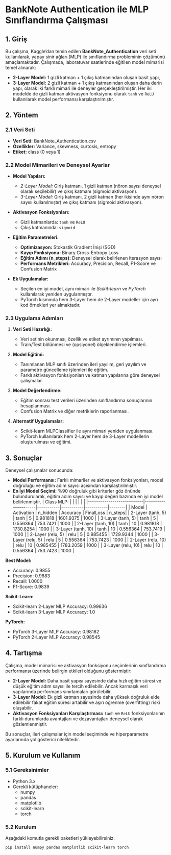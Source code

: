 # BankNote Authentication ile MLP Sınıflandırma Çalışması

## 1. Giriş
Bu çalışma, Kaggle’dan temin edilen **BankNote_Authentication** veri seti kullanılarak, yapay sinir ağları (MLP) ile sınıflandırma probleminin çözümünü amaçlamaktadır. Çalışmada, laboratuvar saatlerinde eğitilen model mimarisi temel alınarak:
- **2-Layer Model:** 1 gizli katman + 1 çıkış katmanından oluşan basit yapı,
- **3-Layer Model:** 2 gizli katman + 1 çıkış katmanından oluşan daha derin yapı,
olarak iki farklı mimari ile deneyler gerçekleştirilmiştir. Her iki modelde de gizli katman aktivasyon fonksiyonu olarak `tanh` ve `ReLU` kullanılarak model performansı karşılaştırılmıştır.

## 2. Yöntem
### 2.1 Veri Seti
- **Veri Seti:** BankNote_Authentication.csv  
- **Özellikler:** Variance, skewness, curtosis, entropy  
- **Etiket:** class (0 veya 1)

### 2.2 Model Mimarileri ve Deneysel Ayarlar
- **Model Yapıları:**  
  - *2-Layer Model:* Giriş katmanı, 1 gizli katman (nöron sayısı deneysel olarak seçilebilir) ve çıkış katmanı (sigmoid aktivasyon).
  - *3-Layer Model:* Giriş katmanı, 2 gizli katman (her ikisinde aynı nöron sayısı kullanılmıştır) ve çıkış katmanı (sigmoid aktivasyon).

- **Aktivasyon Fonksiyonları:**  
  - Gizli katmanlarda: `tanh` ve `ReLU`
  - Çıkış katmanında: `sigmoid`

- **Eğitim Parametreleri:**  
  - **Optimizasyon:** Stokastik Gradient İnişi (SGD)
  - **Kayıp Fonksiyonu:** Binary Cross-Entropy Loss
  - **Eğitim Adımı (n_steps):** Deneysel olarak belirlenen iterasyon sayısı
  - **Performans Metrikleri:** Accuracy, Precision, Recall, F1-Score ve Confusion Matrix

- **Ek Uygulamalar:**  
  - Seçilen en iyi model, aynı mimari ile *Scikit-learn* ve *PyTorch* kullanılarak yeniden uygulanmıştır.
  - PyTorch kısmında hem 3-Layer hem de 2-Layer modeller için ayrı kod örnekleri yer almaktadır.

### 2.3 Uygulama Adımları
1. **Veri Seti Hazırlığı:**  
   - Veri setinin okunması, özellik ve etiket ayrımının yapılması.
   - Train/Test bölünmesi ve (opsiyonel) ölçeklendirme işlemleri.

2. **Model Eğitimi:**  
   - Tanımlanan MLP sınıfı üzerinden ileri yayılım, geri yayılım ve parametre güncelleme işlemleri ile eğitim.
   - Farklı aktivasyon fonksiyonları ve katman yapılarına göre deneysel çalışmalar.

3. **Model Değerlendirme:**  
   - Eğitim sonrası test verileri üzerinden sınıflandırma sonuçlarının hesaplanması.
   - Confusion Matrix ve diğer metriklerin raporlanması.

4. **Alternatif Uygulamalar:**  
   - Scikit-learn MLPClassifier ile aynı mimari yeniden uygulanması.
   - PyTorch kullanılarak hem 2-Layer hem de 3-Layer modellerin oluşturulması ve eğitimi.

## 3. Sonuçlar
Deneysel çalışmalar sonucunda:
- **Model Performansı:** Farklı mimariler ve aktivasyon fonksiyonları, model doğruluğu ve eğitim adım sayısı açısından karşılaştırılmıştır.
- **En İyi Model Seçimi:** %90 doğruluk gibi kriterler göz önünde bulundurularak, eğitim adım sayısı ve kayıp değeri bazında en iyi model belirlenmiştir.
| Class MLP:                |                     |           |           |           |        |
|---------------------------|---------------------|-----------|-----------|-----------|--------|
| Model                     | Activation          | n_hidden  | Accuracy  | FinalLoss | n_steps|
| 2-Layer (tanh, 5)         | tanh                | 5         | 0.981818  | 1601.9375 | 1000   |
| 3-Layer (tanh, 5)         | tanh                | 5         | 0.556364  | 753.7421  | 1000   |
| 2-Layer (tanh, 10)        | tanh                | 10        | 0.981818  | 1730.8254 | 1000   |
| 3-Layer (tanh, 10)        | tanh                | 10        | 0.556364  | 753.7419  | 1000   |
| 2-Layer (relu, 5)         | relu                | 5         | 0.985455  | 1729.9344 | 1000   |
| 3-Layer (relu, 5)         | relu                | 5         | 0.556364  | 753.7423  | 1000   |
| 2-Layer (relu, 10)        | relu                | 10        | 0.985455  | 1783.2059 | 1000   |
| 3-Layer (relu, 10)        | relu                | 10        | 0.556364  | 753.7423  | 1000   |

**Best Model:**

- Accuracy: 0.9855  
- Precision: 0.9683  
- Recall: 1.0000  
- F1-Score: 0.9839  

**Scikit-Learn:**

- Scikit-learn 2-Layer MLP Accuracy: 0.99636  
- Scikit-learn 3-Layer MLP Accuracy: 1.0  

**PyTorch:**

- PyTorch 3-Layer MLP Accuracy: 0.98182  
- PyTorch 2-Layer MLP Accuracy: 0.98545  

## 4. Tartışma
Çalışma, model mimarisi ve aktivasyon fonksiyonu seçimlerinin sınıflandırma performansı üzerinde belirgin etkileri olduğunu göstermiştir:
- **2-Layer Model:** Daha basit yapısı sayesinde daha hızlı eğitim süresi ve düşük eğitim adım sayısı ile tercih edilebilir. Ancak karmaşık veri yapılarında performans sınırlamaları görülebilir.
- **3-Layer Model:** Ek gizli katman sayesinde daha yüksek doğruluk elde edilebilir fakat eğitim süresi artabilir ve aşırı öğrenme (overfitting) riski oluşabilir.
- **Aktivasyon Fonksiyonları Karşılaştırması:** `tanh` ve `ReLU` fonksiyonlarının farklı durumlarda avantajları ve dezavantajları deneysel olarak gözlemlenmiştir.

Bu sonuçlar, ileri çalışmalar için model seçiminde ve hiperparametre ayarlarında yol gösterici niteliktedir.

## 5. Kurulum ve Kullanım
### 5.1 Gereksinimler
- Python 3.x  
- Gerekli kütüphaneler:
  - numpy
  - pandas
  - matplotlib
  - scikit-learn
  - torch

### 5.2 Kurulum
Aşağıdaki komutla gerekli paketleri yükleyebilirsiniz:
```bash
pip install numpy pandas matplotlib scikit-learn torch
